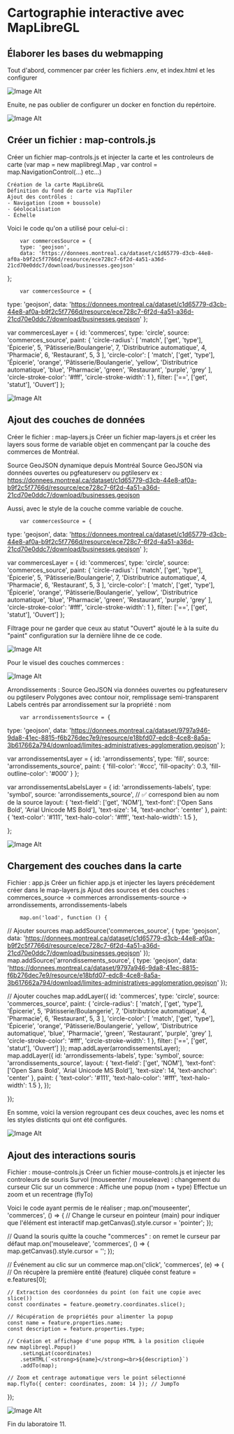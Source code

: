 # Cartographie interactive avec MapLibreGL
## Élaborer les bases du webmapping
Tout d'abord, commencer par créer les fichiers .env, et index.html et les configurer

![Image Alt](https://github.com/Lorry139/geo7630h25/blob/ad4947871171cf5fa52b9d43b08502d8b8b20a28/lab11/Images/Capture%20d%E2%80%99%C3%A9cran%202025-04-07%20142827.png)

Enuite, ne pas oublier de configurer un docker en fonction du repértoire.

![Image Alt](https://github.com/Lorry139/geo7630h25/blob/b169f0cf09d1de5a64aa5ec4c679d78731730de7/lab11/Images/Capture%20d%E2%80%99%C3%A9cran%202025-04-07%20142849.png)

## Créer un fichier : map-controls.js

Créer un fichier map-controls.js et injecter la carte et les controleurs de carte (var map = new maplibregl.Map , var control = map.NavigationControl(...) etc...)

    Création de la carte MapLibreGL
    Définition du fond de carte via MapTiler
    Ajout des contrôles :
    - Navigation (zoom + boussole)
    - Géolocalisation
    - Échelle

Voici le code qu'on a utilisé pour celui-ci :

        var commercesSource = {
        type: 'geojson',
        data: 'https://donnees.montreal.ca/dataset/c1d65779-d3cb-44e8-af0a-b9f2c5f7766d/resource/ece728c7-6f2d-4a51-a36d-21cd70e0ddc7/download/businesses.geojson'
};

        var commercesSource = {
  type: 'geojson',
  data: 'https://donnees.montreal.ca/dataset/c1d65779-d3cb-44e8-af0a-b9f2c5f7766d/resource/ece728c7-6f2d-4a51-a36d-21cd70e0ddc7/download/businesses.geojson'
};

var commercesLayer = {
  id: 'commerces',
  type: 'circle',
  source: 'commerces_source',
  paint: {
    'circle-radius': [
      'match',
      ['get', 'type'],
      'Épicerie', 5,
      'Pâtisserie/Boulangerie', 7,
      'Distributrice automatique', 4,
      'Pharmacie', 6,
      'Restaurant', 5,
      3
    ],
    'circle-color': [
      'match',
      ['get', 'type'],
      'Épicerie', 'orange',
      'Pâtisserie/Boulangerie', 'yellow',
      'Distributrice automatique', 'blue',
      'Pharmacie', 'green',
      'Restaurant', 'purple',
      'grey'
    ],
    'circle-stroke-color': '#fff',
    'circle-stroke-width': 1
  },
  filter: ['==', ['get', 'statut'], 'Ouvert']
};

![Image Alt](https://github.com/Lorry139/geo7630h25/blob/b169f0cf09d1de5a64aa5ec4c679d78731730de7/lab11/Images/Capture%20d%E2%80%99%C3%A9cran%202025-04-07%20143013.png)

## Ajout des couches de données
Créer le fichier : map-layers.js
Créer un fichier map-layers.js et créer les layers sous forme de variable objet en commençant par la couche des commerces de Montréal.

Source GeoJSON dynamique depuis Montréal Source GeoJSON via données ouvertes ou pgfeatureserv ou pgtileserv ex : https://donnees.montreal.ca/dataset/c1d65779-d3cb-44e8-af0a-b9f2c5f7766d/resource/ece728c7-6f2d-4a51-a36d-21cd70e0ddc7/download/businesses.geojson

Aussi, avec le style de la couche comme variable de couche.

        var commercesSource = {
  type: 'geojson',
  data: 'https://donnees.montreal.ca/dataset/c1d65779-d3cb-44e8-af0a-b9f2c5f7766d/resource/ece728c7-6f2d-4a51-a36d-21cd70e0ddc7/download/businesses.geojson'
};

var commercesLayer = {
  id: 'commerces',
  type: 'circle',
  source: 'commerces_source',
  paint: {
    'circle-radius': [
      'match',
      ['get', 'type'],
      'Épicerie', 5,
      'Pâtisserie/Boulangerie', 7,
      'Distributrice automatique', 4,
      'Pharmacie', 6,
      'Restaurant', 5,
      3
    ],
    'circle-color': [
      'match',
      ['get', 'type'],
      'Épicerie', 'orange',
      'Pâtisserie/Boulangerie', 'yellow',
      'Distributrice automatique', 'blue',
      'Pharmacie', 'green',
      'Restaurant', 'purple',
      'grey'
    ],
    'circle-stroke-color': '#fff',
    'circle-stroke-width': 1
  },
  filter: ['==', ['get', 'statut'], 'Ouvert']
};

Filtrage pour ne garder que ceux au statut "Ouvert" ajouté le à la suite du "paint" configuration sur la dernière lihne de ce code.

![Image Alt](https://github.com/Lorry139/geo7630h25/blob/b169f0cf09d1de5a64aa5ec4c679d78731730de7/lab11/Images/Capture%20d%E2%80%99%C3%A9cran%202025-04-07%20143034.png)

Pour le visuel des couches commerces :

![Image Alt](https://github.com/Lorry139/geo7630h25/blob/b169f0cf09d1de5a64aa5ec4c679d78731730de7/lab11/Images/Capture%20d%E2%80%99%C3%A9cran%202025-04-01%20182253.png)


Arrondissements :
Source GeoJSON via données ouvertes ou pgfeatureserv ou pgtileserv
Polygones avec contour noir, remplissage semi-transparent
Labels centrés par arrondissement sur la propriété : nom

        var arrondissementsSource = {
  type: 'geojson',
  data: 'https://donnees.montreal.ca/dataset/9797a946-9da8-41ec-8815-f6b276dec7e9/resource/e18bfd07-edc8-4ce8-8a5a-3b617662a794/download/limites-administratives-agglomeration.geojson'
};

var arrondissementsLayer = {
  id: 'arrondissements',
  type: 'fill',
  source: 'arrondissements_source',
  paint: {
    'fill-color': '#ccc',
    'fill-opacity': 0.3,
    'fill-outline-color': '#000'
  }
};

var arrondissementsLabelsLayer = {
  id: 'arrondissements-labels',
  type: 'symbol',
  source: 'arrondissements_source', // ✅ correspond bien au nom de la source
  layout: {
    'text-field': ['get', 'NOM'],
    'text-font': ['Open Sans Bold', 'Arial Unicode MS Bold'],
    'text-size': 14,
    'text-anchor': 'center'
  },
  paint: {
    'text-color': '#111',
    'text-halo-color': '#fff',
    'text-halo-width': 1.5
  },

};

![Image Alt](https://github.com/Lorry139/geo7630h25/blob/b169f0cf09d1de5a64aa5ec4c679d78731730de7/lab11/Images/Capture%20d%E2%80%99%C3%A9cran%202025-04-07%20143048.png)

## Chargement des couches dans la carte

Fichier : app.js
Créer un fichier app.js et injecter les layers précédement créer dans le map-layers.js
Ajout des sources et des couches :
        commerces_source → commerces
        arrondissements-source → arrondissements, arrondissements-labels

        map.on('load', function () {
  // Ajouter sources
  map.addSource('commerces_source', {
    type: 'geojson',
    data: 'https://donnees.montreal.ca/dataset/c1d65779-d3cb-44e8-af0a-b9f2c5f7766d/resource/ece728c7-6f2d-4a51-a36d-21cd70e0ddc7/download/businesses.geojson'
  });
  map.addSource('arrondissements_source', {
    type: 'geojson',
    data: 'https://donnees.montreal.ca/dataset/9797a946-9da8-41ec-8815-f6b276dec7e9/resource/e18bfd07-edc8-4ce8-8a5a-3b617662a794/download/limites-administratives-agglomeration.geojson'
  });

  // Ajouter couches
  map.addLayer({
    id: 'commerces',
    type: 'circle',
    source: 'commerces_source',
    paint: {
      'circle-radius': [
        'match',
        ['get', 'type'],
        'Épicerie', 5,
        'Pâtisserie/Boulangerie', 7,
        'Distributrice automatique', 4,
        'Pharmacie', 6,
        'Restaurant', 5,
        3
      ],
      'circle-color': [
        'match',
        ['get', 'type'],
        'Épicerie', 'orange',
        'Pâtisserie/Boulangerie', 'yellow',
        'Distributrice automatique', 'blue',
        'Pharmacie', 'green',
        'Restaurant', 'purple',
        'grey'
      ],
      'circle-stroke-color': '#fff',
      'circle-stroke-width': 1
    },
    filter: ['==', ['get', 'statut'], 'Ouvert']
  });
  map.addLayer(arrondissementsLayer);
  map.addLayer({
    id: 'arrondissements-labels',
    type: 'symbol',
    source: 'arrondissements_source',
    layout: {
      'text-field': ['get', 'NOM'],
      'text-font': ['Open Sans Bold', 'Arial Unicode MS Bold'],
      'text-size': 14,
      'text-anchor': 'center'
    },
    paint: {
      'text-color': '#111',
      'text-halo-color': '#fff',
      'text-halo-width': 1.5
    },
  });

});

En somme, voici la version regroupant ces deux couches, avec les noms et les styles disticnts qui ont été configurés.

![Image Alt](https://github.com/Lorry139/geo7630h25/blob/b169f0cf09d1de5a64aa5ec4c679d78731730de7/lab11/Images/Capture%20d%E2%80%99%C3%A9cran%202025-04-02%20083314.png)

## Ajout des interactions souris
Fichier : mouse-controls.js
Créer un fichier mouse-controls.js et injecter les controleurs de souris
Survol (mouseenter / mouseleave) : changement du curseur
Clic sur un commerce :
        Affiche une popup (nom + type)
        Effectue un zoom et un recentrage (flyTo)

Voici le code ayant permis de le réaliser ;
        map.on('mouseenter', 'commerces', () => {
    // Change le curseur en pointeur (main) pour indiquer que l'élément est interactif
    map.getCanvas().style.cursor = 'pointer';
});

//  Quand la souris quitte la couche "commerces" : on remet le curseur par défaut
map.on('mouseleave', 'commerces', () => {
    map.getCanvas().style.cursor = '';
});

//  Événement au clic sur un commerce
map.on('click', 'commerces', (e) => {
    // On récupère la première entité (feature) cliquée
    const feature = e.features[0];

    // Extraction des coordonnées du point (on fait une copie avec slice())
    const coordinates = feature.geometry.coordinates.slice();

    // Récupération de propriétés pour alimenter la popup
    const name = feature.properties.name;
    const description = feature.properties.type;

    // Création et affichage d'une popup HTML à la position cliquée
    new maplibregl.Popup()
        .setLngLat(coordinates)
        .setHTML(`<strong>${name}</strong><br>${description}`)
        .addTo(map);

    // Zoom et centrage automatique vers le point sélectionné
    map.flyTo({ center: coordinates, zoom: 14 }); // JumpTo
});

![Image Alt](https://github.com/Lorry139/geo7630h25/blob/b169f0cf09d1de5a64aa5ec4c679d78731730de7/lab11/Images/Capture%20d%E2%80%99%C3%A9cran%202025-04-02%20101240.png)


Fin du laboratoire 11.